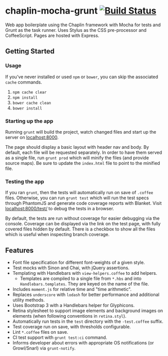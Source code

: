chaplin-mocha-grunt [![Build Status](https://travis-ci.org/naganowl/chaplin-mocha-grunt.png?branch=master)](https://travis-ci.org/naganowl/chaplin-mocha-grunt)
===

Web app boilerplate using the Chaplin framework with Mocha for tests and Grunt as the task runner.
Uses Stylus as the CSS pre-processor and CoffeeScript. Pages are hosted with Express.

## Getting Started

### Usage

If you've never installed or used `npm` or `bower`, you can skip the associated `cache` commands.

1. `npm cache clear`
1. `npm install`
1. `bower cache clean`
1. `bower install`

### Starting up the app

Running `grunt` will build the project, watch changed files and start up the server on [localhost:8000](http://localhost:8000).

The page should display a basic layout with header nav and body. By default, each file will be requested separately. In order to
have them served as a single file, run `grunt prod` which will minify the files (and provide source maps). Be sure to update the
`index.html` file to point to the minified file.

### Testing the app

If you ran `grunt`, then the tests will automatically run on save of `.coffee` files.
Otherwise, you can run `grunt test` which will run the test specs through PhantomJS and generate code coverage reports with Blanket.
Visit [localhost:8000/test/](http://localhost:8000/test/) to debug the tests in a browser.

By default, the tests are run without coverage for easier debugging via the console.
Coverage can be displayed via the link on the test page, with fully covered files hidden by default. There is a checkbox to
show all the files which is useful when inspecting branch coverage.


## Features

- Font file specification for different font-weights of a given style.
- Test mocks with Sinon and Chai, with jQuery assertions.
- Templating with Handlebars with `view-helpers.coffee` to add helpers.
  - Templates are compiled to a single file from `*.hbs` and into `Handlebars.templates`. They are keyed on the name of the file.
- Includes `moment.js` for relative time and "time arithmetic".
- Replaces `underscore` with `lodash` for better performance and additional utility methods.
- Uses Bootstrap 3 with a Handlebars helper for Glyphicons.
- Retina stylesheet to support image elements and background images on elements (when following conventions in `retina.styl`).
- Automatically run tests in the `test` directory with the `-test.coffee` suffix.
- Test coverage run on save, with thresholds configurable.
- Lint `*.coffee` files on save.
- CI test support with `grunt test:ci` command.
- Informs developer about errors with appropriate OS notifications (or Growl/Snarl) via `grunt-notify`.
